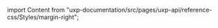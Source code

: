 
import Content from "uxp-documentation/src/pages/uxp-api/reference-css/Styles/margin-right";

<Content query="product=photoshop"/>
